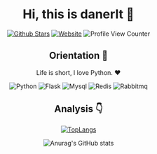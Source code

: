 <div align=center>

<!-- <img alt="danerlt" src="./assets/avatar.png" width=100 /> -->

# Hi, this is danerlt :wave:

<p>

[![Github Stars](https://img.shields.io/github/stars/danerlt?color=faf408&label=github%20stars&logo=github)](https://github.com/danerlt)
[![Website](https://img.shields.io/badge/personal%20website-litao.work-b860ff?logoColor=white&labelColor=red)](https://litao.work)
![Profile View Counter](https://komarev.com/ghpvc/?username=danerlt)

</p>
 
## Orientation :dart:

Life is short, I love Python. :heart:

<p>

![Python](https://img.shields.io/badge/-python-blue)
![Flask](https://img.shields.io/badge/-Flask-yellow)
![Mysql](https://img.shields.io/badge/-Mysql-red)
![Redis](https://img.shields.io/badge/-Redis-green)
![Rabbitmq](https://img.shields.io/badge/-Rabbitmq-white)  

</p>


<!-- ## Projects :computer:

[![Readme Card](https://github-readme-stats.vercel.app/api/pin/?username=danerlt&repo=github-readme-stats)](https://github.com/danerlt/github-readme-stats)
 -->

## Analysis :point_down:

[![TopLangs](https://github-readme-stats.vercel.app/api/top-langs/?username=danerlt&layout=compact&hide=javascript,html,css,vue)](https://github.com/danerlt/github-readme-stats)

![Anurag's GitHub stats](https://github-readme-stats.vercel.app/api?username=danerlt&show_icons=true&bg_color=30,e96443,904e95&title_color=fff&text_color=fff)


</div>

